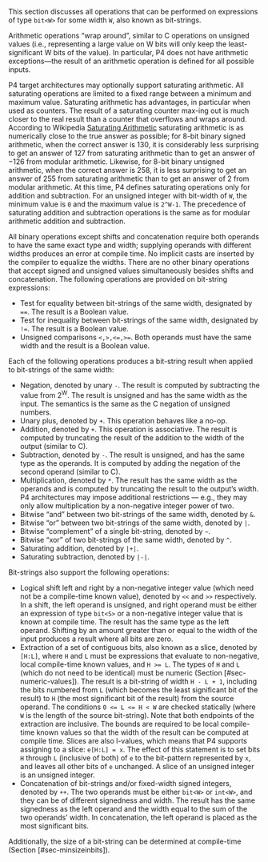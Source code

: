 This section discusses all operations that can be performed on
expressions of type `bit<W>` for some width `W`, also known as
bit-strings.

Arithmetic operations “wrap around”, similar to C operations on unsigned
values (i.e., representing a large value on W bits will only keep the
least-significant W bits of the value). In particular, P4 does not have
arithmetic exceptions—the result of an arithmetic operation is defined
for all possible inputs.

P4 target architectures may optionally support saturating arithmetic.
All saturating operations are limited to a fixed range between a minimum
and maximum value. Saturating arithmetic has advantages, in particular
when used as counters. The result of a saturating counter max-ing out is
much closer to the real result than a counter that overflows and wraps
around. According to Wikipedia [Saturating
Arithmetic](https://en.wikipedia.org/wiki/Saturation_arithmetic)
saturating arithmetic is as numerically close to the true answer as
possible; for 8-bit binary signed arithmetic, when the correct answer is
130, it is considerably less surprising to get an answer of 127 from
saturating arithmetic than to get an answer of −126 from modular
arithmetic. Likewise, for 8-bit binary unsigned arithmetic, when the
correct answer is 258, it is less surprising to get an answer of 255
from saturating arithmetic than to get an answer of 2 from modular
arithmetic. At this time, P4 defines saturating operations only for
addition and subtraction. For an unsigned integer with bit-width of `W`,
the minimum value is `0` and the maximum value is `2^W-1`. The
precedence of saturating addition and subtraction operations is the same
as for modular arithmetic addition and subtraction.

All binary operations except shifts and concatenation require both
operands to have the same exact type and width; supplying operands with
different widths produces an error at compile time. No implicit casts
are inserted by the compiler to equalize the widths. There are no other
binary operations that accept signed and unsigned values simultaneously
besides shifts and concatenation. The following operations are provided
on bit-string expressions:

  - Test for equality between bit-strings of the same width, designated
    by `==`. The result is a Boolean value.
  - Test for inequality between bit-strings of the same width,
    designated by `!=`. The result is a Boolean value.
  - Unsigned comparisons `<,>,<=,>=`. Both operands must have the same
    width and the result is a Boolean value.

Each of the following operations produces a bit-string result when
applied to bit-strings of the same width:

  - Negation, denoted by unary `-`. The result is computed by
    subtracting the value from 2<sup>W</sup>. The result is unsigned and
    has the same width as the input. The semantics is the same as the C
    negation of unsigned numbers.
  - Unary plus, denoted by `+`. This operation behaves like a no-op.
  - Addition, denoted by `+`. This operation is associative. The result
    is computed by truncating the result of the addition to the width of
    the output (similar to C).
  - Subtraction, denoted by `-`. The result is unsigned, and has the
    same type as the operands. It is computed by adding the negation of
    the second operand (similar to C).
  - Multiplication, denoted by `*`. The result has the same width as the
    operands and is computed by truncating the result to the output’s
    width. P4 architectures may impose additional restrictions — e.g.,
    they may only allow multiplication by a non-negative integer power
    of two.
  - Bitwise “and” between two bit-strings of the same width, denoted by
    `&`.
  - Bitwise “or” between two bit-strings of the same width, denoted by
    `|`.
  - Bitwise “complement” of a single bit-string, denoted by `~`.
  - Bitwise “xor” of two bit-strings of the same width, denoted by `^`.
  - Saturating addition, denoted by `|+|`.
  - Saturating subtraction, denoted by `|-|`.

Bit-strings also support the following operations:

  - Logical shift left and right by a non-negative integer value (which
    need not be a compile-time known value), denoted by `<<` and `>>`
    respectively. In a shift, the left operand is unsigned, and right
    operand must be either an expression of type `bit<S>` or a
    non-negative integer value that is known at compile time. The result
    has the same type as the left operand. Shifting by an amount greater
    than or equal to the width of the input produces a result where all
    bits are zero.
  - Extraction of a set of contiguous bits, also known as a slice,
    denoted by `[H:L]`, where `H` and `L` must be expressions that
    evaluate to non-negative, local compile-time known values, and `H >=
    L`. The types of `H` and `L` (which do not need to be identical)
    must be numeric (Section \[\#sec-numeric-values\]). The result is a
    bit-string of width `H - L + 1`, including the bits numbered from
    `L` (which becomes the least significant bit of the result) to `H`
    (the most significant bit of the result) from the source operand.
    The conditions `0 <= L <= H < W` are checked statically (where `W`
    is the length of the source bit-string). Note that both endpoints of
    the extraction are inclusive. The bounds are required to be local
    compile-time known values so that the width of the result can be
    computed at compile time. Slices are also l-values, which means that
    P4 supports assigning to a slice: `e[H:L] = x`. The effect of this
    statement is to set bits `H` through `L` (inclusive of both) of `e`
    to the bit-pattern represented by `x`, and leaves all other bits of
    `e` unchanged. A slice of an unsigned integer is an unsigned
    integer.
  - Concatenation of bit-strings and/or fixed-width signed integers,
    denoted by `++`. The two operands must be either `bit<W>` or
    `int<W>`, and they can be of different signedness and width. The
    result has the same signedness as the left operand and the width
    equal to the sum of the two operands’ width. In concatenation, the
    left operand is placed as the most significant bits.

Additionally, the size of a bit-string can be determined at compile-time
(Section \[\#sec-minsizeinbits\]).

